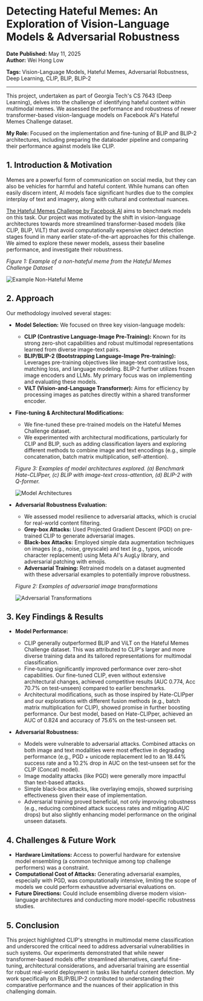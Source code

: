 # Detecting Hateful Memes: An Exploration of Vision-Language Models & Adversarial Robustness
**Date Published:** May 11, 2025  
**Author:** Wei Hong Low  

**Tags:** Vision-Language Models, Hateful Memes, Adversarial Robustness, Deep Learning, CLIP, BLIP, BLIP-2  

---  

This project, undertaken as part of Georgia Tech's CS 7643 (Deep Learning), delves into the challenge of identifying hateful content within multimodal memes. We assessed the performance and robustness of newer transformer-based vision-language models on Facebook AI's Hateful Memes Challenge dataset.

**My Role:** Focused on the implementation and fine-tuning of BLIP and BLIP-2 architectures, including preparing the dataloader pipeline and comparing their performance against models like CLIP.

## 1. Introduction & Motivation

Memes are a powerful form of communication on social media, but they can also be vehicles for harmful and hateful content. While humans can often easily discern intent, AI models face significant hurdles due to the complex interplay of text and imagery, along with cultural and contextual nuances.

[The Hateful Memes Challenge by Facebook AI](https://ai.meta.com/blog/hateful-memes-challenge-and-data-set/) aims to benchmark models on this task. Our project was motivated by the shift in vision-language architectures towards more streamlined transformer-based models (like CLIP, BLIP, ViLT) that avoid computationally expensive object detection stages found in many earlier state-of-the-art approaches for this challenge. We aimed to explore these newer models, assess their baseline performance, and investigate their robustness.

*Figure 1: Example of a non-hateful meme from the Hateful Memes Challenge Dataset*

![Example Non-Hateful Meme](../images/hateful-meme/figure1_non_hateful_meme.png)

## 2. Approach

Our methodology involved several stages:

* **Model Selection:** We focused on three key vision-language models:
    * **CLIP (Contrastive Language-Image Pre-Training):** Known for its strong zero-shot capabilities and robust multimodal representations learned from diverse image-text pairs. 
    * **BLIP/BLIP-2 (Bootstrapping Language-Image Pre-training):** Leverages pre-training objectives like image-text contrastive loss, matching loss, and language modeling. BLIP-2 further utilizes frozen image encoders and LLMs. My primary focus was on implementing and evaluating these models.
    * **ViLT (Vision-and-Language Transformer):** Aims for efficiency by processing images as patches directly within a shared transformer encoder. 

* **Fine-tuning & Architectural Modifications:**
    * We fine-tuned these pre-trained models on the Hateful Memes Challenge dataset. 
    * We experimented with architectural modifications, particularly for CLIP and BLIP, such as adding classification layers and exploring different methods to combine image and text encodings (e.g., simple concatenation, batch matrix multiplication, self-attention).

    *Figure 3: Examples of model architectures explored. (a) Benchmark Hate-CLIPper, (c) BLIP with image-text cross-attention, (d) BLIP-2 with Q-former.*

    ![Model Architectures](../images/hateful-meme/model-arch.png)

* **Adversarial Robustness Evaluation:**
    * We assessed model resilience to adversarial attacks, which is crucial for real-world content filtering.
    * **Grey-box Attacks:** Used Projected Gradient Descent (PGD) on pre-trained CLIP to generate adversarial images.
    * **Black-box Attacks:** Employed simple data augmentation techniques on images (e.g., noise, greyscale) and text (e.g., typos, unicode character replacement) using Meta AI's AugLy library, and adversarial patching with emojis.
    * **Adversarial Training:** Retrained models on a dataset augmented with these adversarial examples to potentially improve robustness.

    *Figure 2: Examples of adversarial image transformations*

    ![Adversarial Transformations](../images/hateful-meme/adv-example.png)

## 3. Key Findings & Results

* **Model Performance:**
    * CLIP generally outperformed BLIP and ViLT on the Hateful Memes Challenge dataset. This was attributed to CLIP's larger and more diverse training data and its tailored representations for multimodal classification.
    * Fine-tuning significantly improved performance over zero-shot capabilities. Our fine-tuned CLIP, even without extensive architectural changes, achieved competitive results (AUC 0.774, Acc 70.7% on test-unseen) compared to earlier benchmarks.
    * Architectural modifications, such as those inspired by Hate-CLIPper and our explorations with different fusion methods (e.g., batch matrix multiplication for CLIP), showed promise in further boosting performance. Our best model, based on Hate-CLIPper, achieved an AUC of 0.824 and accuracy of 75.6% on the test-unseen set.

* **Adversarial Robustness:**
    * Models were vulnerable to adversarial attacks. Combined attacks on both image and text modalities were most effective in degrading performance (e.g., PGD + unicode replacement led to an 18.44% success rate and a 10.2% drop in AUC on the test-unseen set for the CLIP (Concat) model).
    * Image modality attacks (like PGD) were generally more impactful than text-based attacks.
    * Simple black-box attacks, like overlaying emojis, showed surprising effectiveness given their ease of implementation. 
    * Adversarial training proved beneficial, not only improving robustness (e.g., reducing combined attack success rates and mitigating AUC drops) but also slightly enhancing model performance on the original unseen datasets.

## 4. Challenges & Future Work

* **Hardware Limitations:** Access to powerful hardware for extensive model ensembling (a common technique among top challenge performers) was a constraint.
* **Computational Cost of Attacks:** Generating adversarial examples, especially with PGD, was computationally intensive, limiting the scope of models we could perform exhaustive adversarial evaluations on.
* **Future Directions:** Could include ensembling diverse modern vision-language architectures and conducting more model-specific robustness studies.

## 5. Conclusion

This project highlighted CLIP's strengths in multimodal meme classification and underscored the critical need to address adversarial vulnerabilities in such systems. Our experiments demonstrated that while newer transformer-based models offer streamlined alternatives, careful fine-tuning, architectural considerations, and adversarial training are essential for robust real-world deployment in tasks like hateful content detection. My work specifically on BLIP/BLIP-2 contributed to understanding their comparative performance and the nuances of their application in this challenging domain.
